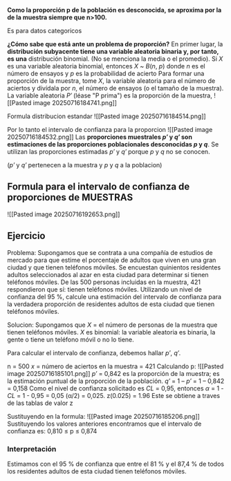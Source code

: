 **Como la proporción p de la población es desconocida, se aproxima por la de la muestra siempre que n>100.**

Es para datos categoricos

**¿Cómo sabe que está ante un problema de proporción?** En primer lugar, la **distribución subyacente tiene una variable aleatoria binaria y, por tanto, es una** distribución binomial. (No se menciona la media o el promedio). Si _X_ es una variable aleatoria binomial, entonces _X_ ~ _B_(_n_, _p_) donde _n_ es el número de ensayos y _p_ es la probabilidad de acierto Para formar una proporción de la muestra, tome _X_, la variable aleatoria para el número de aciertos y divídala por _n_, el número de ensayos (o el tamaño de la muestra). La variable aleatoria _P′_ (léase "P prima") es la proporción de la muestra,
![[Pasted image 20250716184741.png]]


Formula distribucion estandar
![[Pasted image 20250716184514.png]]

Por lo tanto el intervalo de confianza para la proporcion
![[Pasted image 20250716184532.png]]
Las **proporciones muestrales _p′_ y _q′_ son estimaciones de las proporciones poblacionales desconocidas _p_ y _q_**. Se utilizan las proporciones estimadas _p′_ y _q′_ porque _p_ y _q_ no se conocen.

(_p′_ y _q′_  pertenecen a la muestra y _p_ y _q_ a la poblacion)

## Formula para el intervalo de confianza de proporciones de MUESTRAS
![[Pasted image 20250716192653.png]]

## Ejercicio
Problema:
Supongamos que se contrata a una compañía de estudios de mercado para que estime el porcentaje de adultos que viven en una gran ciudad y que tienen teléfonos móviles. Se encuestan quinientos residentes adultos seleccionados al azar en esta ciudad para determinar si tienen teléfonos móviles. De las 500 personas incluidas en la muestra, 421 respondieron que sí: tienen teléfonos móviles. Utilizando un nivel de confianza del 95 %, calcule una estimación del intervalo de confianza para la verdadera proporción de residentes adultos de esta ciudad que tienen teléfonos móviles.

Solucion:
Supongamos que _X_ = el número de personas de la muestra que tienen teléfonos móviles. _X_ es binomial: la variable aleatoria es binaria, la gente o tiene un teléfono móvil o no lo tiene.

Para calcular el intervalo de confianza, debemos hallar _p′_, _q′_.

n = 500
_x_ = número de aciertos en la muestra = 421
Calculando p:
![[Pasted image 20250716185101.png]]
_p′_ = 0,842 es la proporción de la muestra; es la estimación puntual de la proporción de la población.
_q′_ = 1 – _p′_ = 1 – 0,842 = 0,158
Como el nivel de confianza solicitado es _CL_ = 0,95, entonces _α_ = 1 - _CL_ = 1 - 0,95 = 0,05 (α/2) = 0,025.
z(0.025) = 1.96 Este se obtiene a traves de las tablas de valor z

Sustituyendo en la formula:
![[Pasted image 20250716185206.png]]
Sustituyendo los valores anteriores encontramos que el intervalo de confianza es:
0,810 ≤ p ≤ 0,874
### Interpretación
Estimamos con el 95 % de confianza que entre el 81 % y el 87,4 % de todos los residentes adultos de esta ciudad tienen teléfonos móviles.

